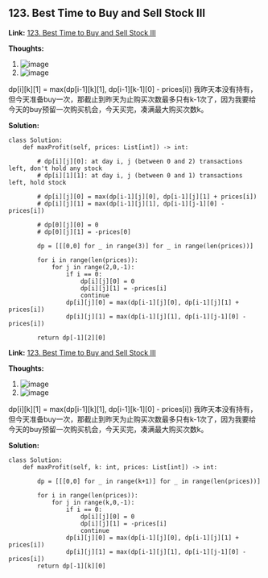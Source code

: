 ## 123. Best Time to Buy and Sell Stock III ##

**Link:** [123. Best Time to Buy and Sell Stock III](https://leetcode.com/problems/best-time-to-buy-and-sell-stock-iii/description/)

**Thoughts:**
1. ![image](https://user-images.githubusercontent.com/69004164/215292669-5c2b1852-7d12-47f8-944a-b793fba22e4e.png)
2. ![image](https://user-images.githubusercontent.com/69004164/215292679-9737624a-2d2b-4cb4-8b78-29fab42c8c55.png)

dp[i][k][1] = max(dp[i-1][k][1], dp[i-1][k-1][0] - prices[i])
我昨天本没有持有，但今天准备buy一次，那截止到昨天为止购买次数最多只有k-1次了，因为我要给今天的buy预留一次购买机会，今天买完，凑满最大购买次数k。

**Solution:**
```
class Solution:
    def maxProfit(self, prices: List[int]) -> int:

        # dp[i][j][0]: at day i, j (between 0 and 2) transactions left, don't hold any stock
        # dp[i][1][1]: at day i, j (between 0 and 1) transactions left, hold stock 

        # dp[i][j][0] = max(dp[i-1][j][0], dp[i-1][j][1] + prices[i])
        # dp[i][j][1] = max(dp[i-1][j][1], dp[i-1][j-1][0] - prices[i])

        # dp[0][j][0] = 0
        # dp[0][j][1] = -prices[0]

        dp = [[[0,0] for _ in range(3)] for _ in range(len(prices))]

        for i in range(len(prices)):
            for j in range(2,0,-1):
                if i == 0:
                    dp[i][j][0] = 0
                    dp[i][j][1] = -prices[i]
                    continue
                dp[i][j][0] = max(dp[i-1][j][0], dp[i-1][j][1] + prices[i])
                dp[i][j][1] = max(dp[i-1][j][1], dp[i-1][j-1][0] - prices[i])    
        
        return dp[-1][2][0]
```

**Link:** [123. Best Time to Buy and Sell Stock III](https://leetcode.com/problems/best-time-to-buy-and-sell-stock-iii/description/)

**Thoughts:**
1. ![image](https://user-images.githubusercontent.com/69004164/215292669-5c2b1852-7d12-47f8-944a-b793fba22e4e.png)
2. ![image](https://user-images.githubusercontent.com/69004164/215292679-9737624a-2d2b-4cb4-8b78-29fab42c8c55.png)

dp[i][k][1] = max(dp[i-1][k][1], dp[i-1][k-1][0] - prices[i])
我昨天本没有持有，但今天准备buy一次，那截止到昨天为止购买次数最多只有k-1次了，因为我要给今天的buy预留一次购买机会，今天买完，凑满最大购买次数k。

**Solution:**
```
class Solution:
    def maxProfit(self, k: int, prices: List[int]) -> int:

        dp = [[[0,0] for _ in range(k+1)] for _ in range(len(prices))]

        for i in range(len(prices)):
            for j in range(k,0,-1):
                if i == 0:
                    dp[i][j][0] = 0
                    dp[i][j][1] = -prices[i]
                    continue
                dp[i][j][0] = max(dp[i-1][j][0], dp[i-1][j][1] + prices[i])
                dp[i][j][1] = max(dp[i-1][j][1], dp[i-1][j-1][0] - prices[i])
        return dp[-1][k][0]
```
